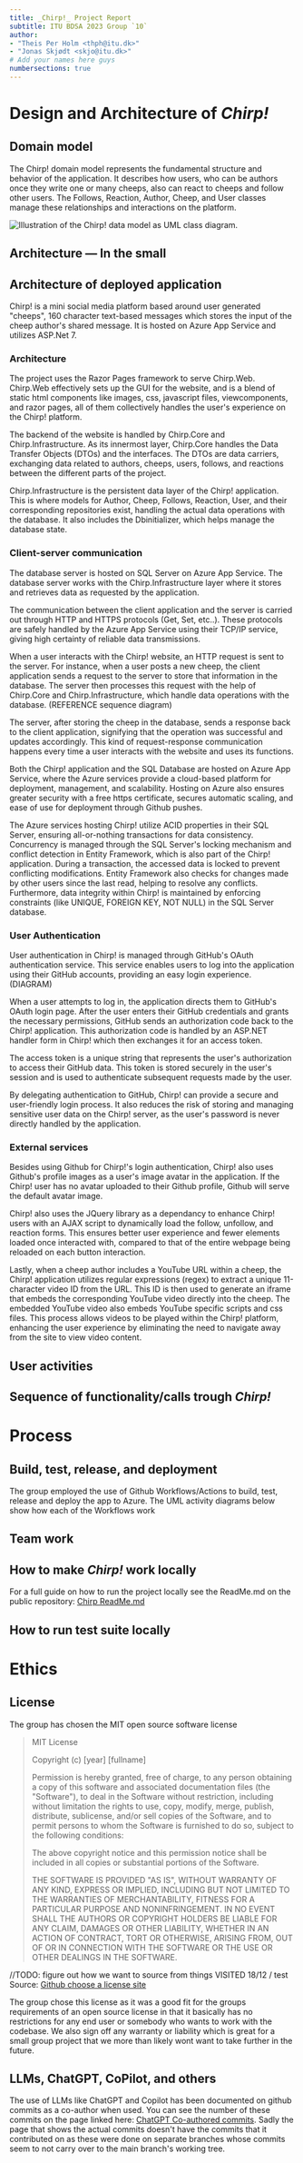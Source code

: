 ```yaml
---
title: _Chirp!_ Project Report
subtitle: ITU BDSA 2023 Group `10`
author:
- "Theis Per Holm <thph@itu.dk>"
- "Jonas Skjødt <skjo@itu.dk>"
# Add your names here guys
numbersections: true
---
```


# Design and Architecture of _Chirp!_

## Domain model

The Chirp! domain model represents the fundamental structure and behavior of the application. It describes how users, who can be authors once they write one or many cheeps, also can react to cheeps and follow other users. The Follows, Reaction, Author, Cheep, and User classes manage these relationships and interactions on the platform.

![Illustration of the _Chirp!_ data model as UML class diagram.](domain_model_UML.png)

## Architecture — In the small

## Architecture of deployed application

Chirp! is a mini social media platform based around user generated "cheeps", 160 character text-based messages which stores the input of the cheep author's shared message. It is hosted on Azure App Service and utilizes ASP.Net 7.

### Architecture
The project uses the Razor Pages framework to serve Chirp.Web. Chirp.Web effectively sets up the GUI for the website, and is a blend of static html components like images, css, javascript files, viewcomponents, and razor pages, all of them collectively handles the user's experience on the Chirp! platform.

The backend of the website is handled by Chirp.Core and Chirp.Infrastructure. As its innermost layer, Chirp.Core handles the Data Transfer Objects (DTOs) and the interfaces. The DTOs are data carriers, exchanging data related to authors, cheeps, users, follows, and reactions between the different parts of the project.

Chirp.Infrastructure is the persistent data layer of the Chirp! application. This is where models for Author, Cheep, Follows, Reaction, User, and their corresponding repositories exist, handling the actual data operations with the database. It also includes the Dbinitializer, which helps manage the database state.

### Client-server communication
The database server is hosted on SQL Server on Azure App Service. The database server works with the Chirp.Infrastructure layer where it stores and retrieves data as requested by the application.

The communication between the client application and the server is carried out through HTTP and HTTPS protocols (Get, Set, etc..). These protocols are safely handled by the Azure App Service using their TCP/IP service, giving high certainty of reliable data transmissions.

When a user interacts with the Chirp! website, an HTTP request is sent to the server. For instance, when a user posts a new cheep, the client application sends a request to the server to store that information in the database. The server then processes this request with the help of Chirp.Core and Chirp.Infrastructure, which handle data operations with the database. (REFERENCE sequence diagram)

The server, after storing the cheep in the database, sends a response back to the client application, signifying that the operation was successful and updates accordingly. This kind of request-response communication happens every time a user interacts with the website and uses its functions.

Both the Chirp! application and the SQL Database are hosted on Azure App Service, where the Azure services provide a cloud-based platform for deployment, management, and scalability. Hosting on Azure also ensures greater security with a free https certificate, secures automatic scaling, and ease of use for deployment through Github pushes.

The Azure services hosting Chirp! utilize ACID properties in their SQL Server, ensuring all-or-nothing transactions for data consistency. Concurrency is managed through the SQL Server's locking mechanism and conflict detection in Entity Framework, which is also part of the Chirp! application. During a transaction, the accessed data is locked to prevent conflicting modifications. Entity Framework also checks for changes made by other users since the last read, helping to resolve any conflicts. Furthermore, data integrity within Chirp! is maintained by enforcing constraints (like UNIQUE, FOREIGN KEY, NOT NULL) in the SQL Server database.

### User Authentication
User authentication in Chirp! is managed through GitHub's OAuth authentication service. This service enables users to log into the application using their GitHub accounts, providing an easy login experience. (DIAGRAM)

When a user attempts to log in, the application directs them to GitHub's OAuth login page. After the user enters their GitHub credentials and grants the necessary permissions, GitHub sends an authorization code back to the Chirp! application. This authorization code is handled by an ASP.NET handler form in Chirp! which then exchanges it for an access token.

The access token is a unique string that represents the user's authorization to access their GitHub data. This token is stored securely in the user's session and is used to authenticate subsequent requests made by the user.

By delegating authentication to GitHub, Chirp! can provide a secure and user-friendly login process. It also reduces the risk of storing and managing sensitive user data on the Chirp! server, as the user's password is never directly handled by the application.

### External services
Besides using Github for Chirp!'s login authentication, Chirp! also uses Github's profile images as a user's image avatar in the application. If the Chirp! user has no avatar uploaded to their Github profile, Github will serve the default avatar image.

Chirp! also uses the JQuery library as a dependancy to enhance Chirp! users with an AJAX script to dynamically load the follow, unfollow, and reaction forms. This ensures better user experience and fewer elements loaded once interacted with, compared to that of the entire webpage being reloaded on each button interaction.

Lastly, when a cheep author includes a YouTube URL within a cheep, the Chirp! application utilizes regular expressions (regex) to extract a unique 11-character video ID from the URL. This ID is then used to generate an iframe that embeds the corresponding YouTube video directly into the cheep. The embedded YouTube video also embeds YouTube specific scripts and css files. This process allows videos to be played within the Chirp! platform, enhancing the user experience by eliminating the need to navigate away from the site to view video content.

## User activities

## Sequence of functionality/calls trough _Chirp!_

# Process

## Build, test, release, and deployment  
The group employed the use of Github Workflows/Actions to build, test, release and deploy the app to Azure. The UML activity diagrams below show how each of the Workflows work 


## Team work

## How to make _Chirp!_ work locally
For a full guide on how to run the project locally see the ReadMe.md on the public repository: [Chirp ReadMe.md](https://github.com/ITU-BDSA23-GROUP10/Chirp/blob/main/README.md)  

<!--![Diagram Image Link](./report_diagrams/UML_activity_diagrams/build_test_UML.puml)-->


## How to run test suite locally


# Ethics

## License  
The group has chosen the MIT open source software license 


>MIT License
>
>Copyright (c) [year] [fullname]
>
>Permission is hereby granted, free of charge, to any person obtaining a copy
>of this software and associated documentation files (the "Software"), to deal
>in the Software without restriction, including without limitation the rights
>to use, copy, modify, merge, publish, distribute, sublicense, and/or sell
>copies of the Software, and to permit persons to whom the Software is
>furnished to do so, subject to the following conditions:
>
>The above copyright notice and this permission notice shall be included in all
>copies or substantial portions of the Software.
>
>THE SOFTWARE IS PROVIDED "AS IS", WITHOUT WARRANTY OF ANY KIND, EXPRESS OR
>IMPLIED, INCLUDING BUT NOT LIMITED TO THE WARRANTIES OF MERCHANTABILITY,
>FITNESS FOR A PARTICULAR PURPOSE AND NONINFRINGEMENT. IN NO EVENT SHALL THE
>AUTHORS OR COPYRIGHT HOLDERS BE LIABLE FOR ANY CLAIM, DAMAGES OR OTHER
>LIABILITY, WHETHER IN AN ACTION OF CONTRACT, TORT OR OTHERWISE, ARISING FROM,
>OUT OF OR IN CONNECTION WITH THE SOFTWARE OR THE USE OR OTHER DEALINGS IN THE
>SOFTWARE.  

//TODO: figure out how we want to source from things VISITED 18/12
/ test
Source: [Github choose a license site](https://choosealicense.com/licenses/mit/)

The group chose this license as it was a good fit for the groups requirements of an open source license in that it basically has no restrictions for any end user or somebody who wants to work with the codebase. We also sign off any warranty or liability which is great for a small group project that we more than likely wont want to take further in the future.

## LLMs, ChatGPT, CoPilot, and others
The use of LLMs like ChatGPT and Copilot has been documented on github commits as a co-author when used. You can see the number of these commits on the page linked here: [ChatGPT Co-authored commits](https://github.com/ITU-BDSA23-GROUP10/Chirp/graphs/contributors). Sadly the page that shows the actual commits doesn't have the commits that it contributed on as these were done on separate branches whose commits seem to not carry over to the main branch's working tree. 